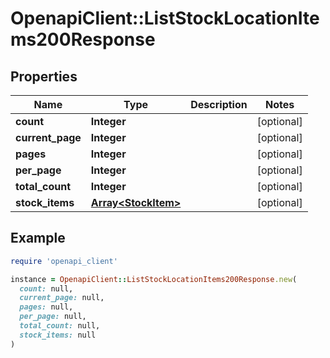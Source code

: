 # OpenapiClient::ListStockLocationItems200Response

## Properties

| Name | Type | Description | Notes |
| ---- | ---- | ----------- | ----- |
| **count** | **Integer** |  | [optional] |
| **current_page** | **Integer** |  | [optional] |
| **pages** | **Integer** |  | [optional] |
| **per_page** | **Integer** |  | [optional] |
| **total_count** | **Integer** |  | [optional] |
| **stock_items** | [**Array&lt;StockItem&gt;**](StockItem.md) |  | [optional] |

## Example

```ruby
require 'openapi_client'

instance = OpenapiClient::ListStockLocationItems200Response.new(
  count: null,
  current_page: null,
  pages: null,
  per_page: null,
  total_count: null,
  stock_items: null
)
```

